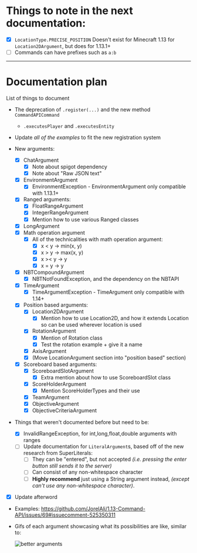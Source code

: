 # Things to note in the next documentation:

- [x] `LocationType.PRECISE_POSITION` Doesn't exist for Minecraft 1.13 for `Location2DArgument`, but does for 1.13.1+
- [ ] Commands can have prefixes such as `a:b`

-----

# Documentation plan

List of things to document

- The deprecation of `.register(...)` and the new method `CommandAPICommand`

  - `.executesPlayer` and `.executesEntity`
- Update _all of the examples_ to fit the new registration system

- New arguments:
  - [x] ChatArgument
    - [x] Note about spigot dependency
    - [x] Note about "Raw JSON text"
  - [x] EnvironmentArgument
    - [x] EnvironmentException - EnvironmentArgument only compatible with 1.13.1+
  - [x] Ranged arguments:
    - [x] FloatRangeArgument
    - [x] IntegerRangeArgument
    - [x] Mention how to use various Ranged classes
  - [x] LongArgument
  - [x] Math operation argument
    - [x] All of the technicalities with math operation argument:	
      - [x] x < y -> min(x, y)
      - [x] x > y -> max(x, y)
      - [x] x >< y -> y
      - [x] x = y -> y
  - [x] NBTCompoundArgument
    - [x] NBTNotFoundException, and the dependency on the NBTAPI
  - [x] TimeArgument
    - [x] TimeArgumentException - TimeArgument only compatible with 1.14+
  - [x] Position based arguments:
    - [x] Location2DArgument
      - [x] Mention how to use Location2D, and how it extends Location so can be used wherever location is used
    - [x] RotationArgument
      - [x] Mention of Rotation class
      - [x] Test the rotation example + give it a name
    - [x] AxisArgument
    - [x] (Move LocationArgument section into "position based" section)
  - [x] Scoreboard based arguments:
    - [x] ScoreboardSlotArgument
      - [x] Extra mention about how to use ScoreboardSlot class
    - [x] ScoreHolderArgument
      - [x] Mention ScoreHolderTypes and their use
    - [x] TeamArgument
    - [x] ObjectiveArgument
    - [x] ObjectiveCriteriaArgument
- Things that weren't documented before but need to be:

  - [x] InvalidRangeException, for int,long,float,double arguments with ranges
  - [ ] Update documentation for `LiteralArgument`s, based off of the new research from SuperLiterals:
    - [ ] They can be "entered", but not accepted _(i.e. pressing the enter button still sends it to the server)_
    - [ ] Can consist of any non-whitespace character
    - [ ] **Highly recommend** just using a String argument instead, _(except can't use any non-whitespace character)_.
- [x] Update afterword
- Examples: https://github.com/JorelAli/1.13-Command-API/issues/69#issuecomment-525350311

- Gifs of each argument showcasing what its possibilities are like, similar to:

  ![better arguments](https://raw.githubusercontent.com/JorelAli/1.13-Command-API/master/images/explode.gif)